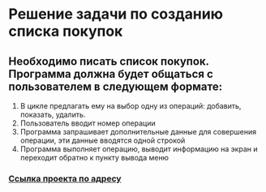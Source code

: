 # Решение задачи по созданию списка покупок

## Необходимо писать список покупок. Программа должна будет общаться с пользователем в следующем формате:

1. В цикле предлагать ему на выбор одну из операций: добавить, показать, удалить.
2. Пользователь вводит номер операции
3. Программа запрашивает дополнительные данные для совершения операции, эти данные вводятся одной строкой
4. Программа выполняет операцию, выводит информацию на экран и переходит обратно к пункту вывода меню

### [Ссылка проекта по адресу](https://github.com/RibTani1984/List.git)
